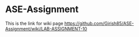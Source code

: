 # ASE-Assignment
This is the link for wiki page
https://github.com/Girish85/ASE-Assignment/wiki/LAB-ASSIGNMENT-10
